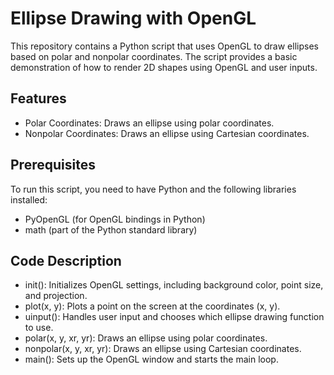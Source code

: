 # **Ellipse Drawing with OpenGL**
This repository contains a Python script that uses OpenGL to draw ellipses based on polar and nonpolar coordinates. The script provides a basic demonstration of how to render 2D shapes using OpenGL and user inputs.

## **Features**
* Polar Coordinates: Draws an ellipse using polar coordinates.
* Nonpolar Coordinates: Draws an ellipse using Cartesian coordinates.
## **Prerequisites**
To run this script, you need to have Python and the following libraries installed:
* PyOpenGL (for OpenGL bindings in Python)
* math (part of the Python standard library)
## **Code Description**
* init(): Initializes OpenGL settings, including background color, point size, and projection.
* plot(x, y): Plots a point on the screen at the coordinates (x, y).
* uinput(): Handles user input and chooses which ellipse drawing function to use.
* polar(x, y, xr, yr): Draws an ellipse using polar coordinates.
* nonpolar(x, y, xr, yr): Draws an ellipse using Cartesian coordinates.
* main(): Sets up the OpenGL window and starts the main loop.
